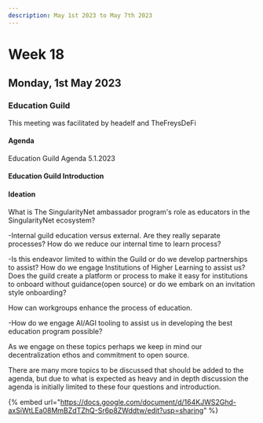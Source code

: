 ```yaml
---
description: May 1st 2023 to May 7th 2023
---
```


# Week 18

## Monday, 1st May 2023

### Education Guild

This meeting was facilitated by headelf and TheFreysDeFi

#### Agenda

Education Guild Agenda 5.1.2023

#### Education Guild Introduction&#x20;

#### Ideation

What is The SingularityNet ambassador program's role as educators in the SingularityNet ecosystem?

\-Internal guild education versus external. Are they really separate processes? How do we reduce our internal time to learn process?

\-Is this endeavor limited to within the Guild or do we develop partnerships to assist? How do we engage Institutions of Higher Learning to assist us? Does the guild create a platform or process to make it easy for institutions to onboard without guidance(open source) or do we embark on an invitation style onboarding?&#x20;

How can workgroups enhance the process of education.&#x20;

\-How do we engage AI/AGI tooling to assist us in developing the best education program possible?

As we engage on these topics perhaps we keep in mind our decentralization ethos and commitment to open source.

There are many more topics to be discussed that should be added to the agenda, but due to what is expected as heavy and in depth discussion the agenda is initially limited to these four questions and introduction.

{% embed url="https://docs.google.com/document/d/164KJWS2Ghd-axSiWtLEa08MmBZdTZhQ-Sr6p8ZWddtw/edit?usp=sharing" %}
